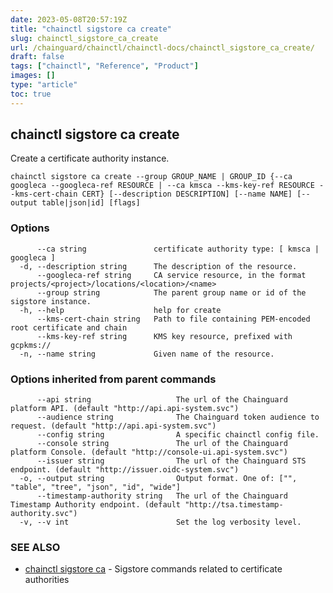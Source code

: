 ```yaml
---
date: 2023-05-08T20:57:19Z
title: "chainctl sigstore ca create"
slug: chainctl_sigstore_ca_create
url: /chainguard/chainctl/chainctl-docs/chainctl_sigstore_ca_create/
draft: false
tags: ["chainctl", "Reference", "Product"]
images: []
type: "article"
toc: true
---
```

## chainctl sigstore ca create

Create a certificate authority instance.

```
chainctl sigstore ca create --group GROUP_NAME | GROUP_ID {--ca googleca --googleca-ref RESOURCE | --ca kmsca --kms-key-ref RESOURCE --kms-cert-chain CERT} [--description DESCRIPTION] [--name NAME] [--output table|json|id] [flags]
```

### Options

```
      --ca string               certificate authority type: [ kmsca | googleca ]
  -d, --description string      The description of the resource.
      --googleca-ref string     CA service resource, in the format projects/<project>/locations/<location>/<name>
      --group string            The parent group name or id of the sigstore instance.
  -h, --help                    help for create
      --kms-cert-chain string   Path to file containing PEM-encoded root certificate and chain
      --kms-key-ref string      KMS key resource, prefixed with gcpkms://
  -n, --name string             Given name of the resource.
```

### Options inherited from parent commands

```
      --api string                   The url of the Chainguard platform API. (default "http://api.api-system.svc")
      --audience string              The Chainguard token audience to request. (default "http://api.api-system.svc")
      --config string                A specific chainctl config file.
      --console string               The url of the Chainguard platform Console. (default "http://console-ui.api-system.svc")
      --issuer string                The url of the Chainguard STS endpoint. (default "http://issuer.oidc-system.svc")
  -o, --output string                Output format. One of: ["", "table", "tree", "json", "id", "wide"]
      --timestamp-authority string   The url of the Chainguard Timestamp Authority endpoint. (default "http://tsa.timestamp-authority.svc")
  -v, --v int                        Set the log verbosity level.
```

### SEE ALSO

* [chainctl sigstore ca](/chainguard/chainctl/chainctl-docs/chainctl_sigstore_ca/)	 - Sigstore commands related to certificate authorities

